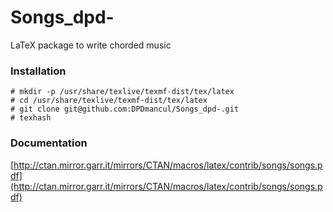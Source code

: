 # Songs_dpd-
LaTeX package to write chorded music


### Installation

    # mkdir -p /usr/share/texlive/texmf-dist/tex/latex
    # cd /usr/share/texlive/texmf-dist/tex/latex
    # git clone git@github.com:DPDmancul/Songs_dpd-.git
    # texhash
    
### Documentation
[http://ctan.mirror.garr.it/mirrors/CTAN/macros/latex/contrib/songs/songs.pdf](http://ctan.mirror.garr.it/mirrors/CTAN/macros/latex/contrib/songs/songs.pdf)
